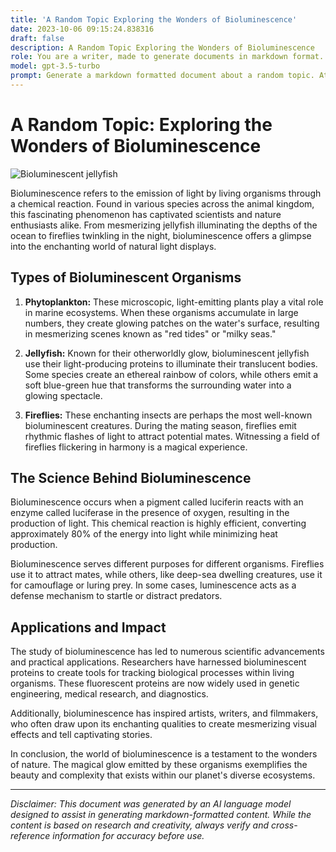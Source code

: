 ```yaml
---
title: 'A Random Topic Exploring the Wonders of Bioluminescence'
date: 2023-10-06 09:15:24.838316
draft: false
description: A Random Topic Exploring the Wonders of Bioluminescence
role: You are a writer, made to generate documents in markdown format. It is very important that all of the documents you generate are in valid markdown format.
model: gpt-3.5-turbo
prompt: Generate a markdown formatted document about a random topic. At the bottom, include a disclaimer explaining that the document was generated by you. The first line of the document should be the title. Make sure that the entire document is in proper markdown format, using a mix of various tags to make the document visually appealing.
---
```


# A Random Topic: Exploring the Wonders of Bioluminescence

![Bioluminescent jellyfish](https://example.com/bioluminescent-jellyfish.jpg)

Bioluminescence refers to the emission of light by living organisms through a chemical reaction. Found in various species across the animal kingdom, this fascinating phenomenon has captivated scientists and nature enthusiasts alike. From mesmerizing jellyfish illuminating the depths of the ocean to fireflies twinkling in the night, bioluminescence offers a glimpse into the enchanting world of natural light displays.

## Types of Bioluminescent Organisms

1. **Phytoplankton:** These microscopic, light-emitting plants play a vital role in marine ecosystems. When these organisms accumulate in large numbers, they create glowing patches on the water's surface, resulting in mesmerizing scenes known as "red tides" or "milky seas."

2. **Jellyfish:** Known for their otherworldly glow, bioluminescent jellyfish use their light-producing proteins to illuminate their translucent bodies. Some species create an ethereal rainbow of colors, while others emit a soft blue-green hue that transforms the surrounding water into a glowing spectacle.

3. **Fireflies:** These enchanting insects are perhaps the most well-known bioluminescent creatures. During the mating season, fireflies emit rhythmic flashes of light to attract potential mates. Witnessing a field of fireflies flickering in harmony is a magical experience.

## The Science Behind Bioluminescence

Bioluminescence occurs when a pigment called luciferin reacts with an enzyme called luciferase in the presence of oxygen, resulting in the production of light. This chemical reaction is highly efficient, converting approximately 80% of the energy into light while minimizing heat production.

Bioluminescence serves different purposes for different organisms. Fireflies use it to attract mates, while others, like deep-sea dwelling creatures, use it for camouflage or luring prey. In some cases, luminescence acts as a defense mechanism to startle or distract predators.

## Applications and Impact

The study of bioluminescence has led to numerous scientific advancements and practical applications. Researchers have harnessed bioluminescent proteins to create tools for tracking biological processes within living organisms. These fluorescent proteins are now widely used in genetic engineering, medical research, and diagnostics.

Additionally, bioluminescence has inspired artists, writers, and filmmakers, who often draw upon its enchanting qualities to create mesmerizing visual effects and tell captivating stories.

In conclusion, the world of bioluminescence is a testament to the wonders of nature. The magical glow emitted by these organisms exemplifies the beauty and complexity that exists within our planet's diverse ecosystems.

---

*Disclaimer: This document was generated by an AI language model designed to assist in generating markdown-formatted content. While the content is based on research and creativity, always verify and cross-reference information for accuracy before use.*